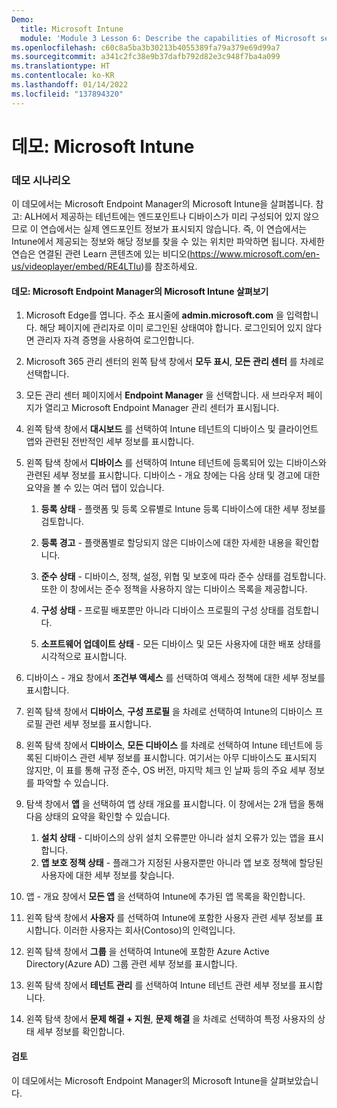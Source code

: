 ```yaml
---
Demo:
  title: Microsoft Intune
  module: 'Module 3 Lesson 6: Describe the capabilities of Microsoft security solutions: Describe endpoint security with Microsoft Intune'
ms.openlocfilehash: c60c8a5ba3b30213b4055389fa79a379e69d99a7
ms.sourcegitcommit: a341c2fc38e9b37dafb792d82e3c948f7ba4a099
ms.translationtype: HT
ms.contentlocale: ko-KR
ms.lasthandoff: 01/14/2022
ms.locfileid: "137894320"
---
```

# <a name="demo-microsoft-intune"></a>데모: Microsoft Intune

### <a name="demo-scenario"></a>데모 시나리오

이 데모에서는 Microsoft Endpoint Manager의 Microsoft Intune을 살펴봅니다. 참고: ALH에서 제공하는 테넌트에는 엔드포인트나 디바이스가 미리 구성되어 있지 않으므로 이 연습에서는 실제 엔드포인트 정보가 표시되지 않습니다. 즉, 이 연습에서는 Intune에서 제공되는 정보와 해당 정보를 찾을 수 있는 위치만 파악하면 됩니다.  자세한 연습은 연결된 관련 Learn 콘텐츠에 있는 비디오(<https://www.microsoft.com/en-us/videoplayer/embed/RE4LTIu>)를 참조하세요.



#### <a name="demo-explore-microsoft-intune-in-microsoft-endpoint-manager"></a>데모: Microsoft Endpoint Manager의 Microsoft Intune 살펴보기

1. Microsoft Edge를 엽니다. 주소 표시줄에 **admin.microsoft.com** 을 입력합니다.  해당 페이지에 관리자로 이미 로그인된 상태여야 합니다.  로그인되어 있지 않다면 관리자 자격 증명을 사용하여 로그인합니다.

1. Microsoft 365 관리 센터의 왼쪽 탐색 창에서 **모두 표시**, **모든 관리 센터** 를 차례로 선택합니다.

1. 모든 관리 센터 페이지에서 **Endpoint Manager** 을 선택합니다.  새 브라우저 페이지가 열리고 Microsoft Endpoint Manager 관리 센터가 표시됩니다.

1. 왼쪽 탐색 창에서 **대시보드** 를 선택하여 Intune 테넌트의 디바이스 및 클라이언트 앱와 관련된 전반적인 세부 정보를 표시합니다.

1. 왼쪽 탐색 창에서 **디바이스** 를 선택하여 Intune 테넌트에 등록되어 있는 디바이스와 관련된 세부 정보를 표시합니다. 디바이스 - 개요 창에는 다음 상태 및 경고에 대한 요약을 볼 수 있는 여러 탭이 있습니다.
    1. **등록 상태** - 플랫폼 및 등록 오류별로 Intune 등록 디바이스에 대한 세부 정보를 검토합니다.
    
    1. **등록 경고** - 플랫폼별로 할당되지 않은 디바이스에 대한 자세한 내용을 확인합니다.
    1. **준수 상태** - 디바이스, 정책, 설정, 위협 및 보호에 따라 준수 상태를 검토합니다. 또한 이 창에서는 준수 정책을 사용하지 않는 디바이스 목록을 제공합니다.
    1. **구성 상태** - 프로필 배포뿐만 아니라 디바이스 프로필의 구성 상태를 검토합니다.
    1. **소프트웨어 업데이트 상태** - 모든 디바이스 및 모든 사용자에 대한 배포 상태를 시각적으로 표시합니다.

1. 디바이스 - 개요 창에서 **조건부 액세스** 를 선택하여 액세스 정책에 대한 세부 정보를 표시합니다.

1. 왼쪽 탐색 창에서 **디바이스**, **구성 프로필** 을 차례로 선택하여 Intune의 디바이스 프로필 관련 세부 정보를 표시합니다.

1. 왼쪽 탐색 창에서 **디바이스**, **모든 디바이스** 를 차례로 선택하여 Intune 테넌트에 등록된 디바이스 관련 세부 정보를 표시합니다.  여기서는 아무 디바이스도 표시되지 않지만, 이 표를 통해 규정 준수, OS 버전, 마지막 체크 인 날짜 등의 주요 세부 정보를 파악할 수 있습니다.

1. 탐색 창에서 **앱** 을 선택하여 앱 상태 개요를 표시합니다. 이 창에서는 2개 탭을 통해 다음 상태의 요약을 확인할 수 있습니다.
    1. **설치 상태** - 디바이스의 상위 설치 오류뿐만 아니라 설치 오류가 있는 앱을 표시합니다.
    1. **앱 보호 정책 상태** - 플래그가 지정된 사용자뿐만 아니라 앱 보호 정책에 할당된 사용자에 대한 세부 정보를 찾습니다.

1. 앱 - 개요 창에서 **모든 앱** 을 선택하여 Intune에 추가된 앱 목록을 확인합니다.

1. 왼쪽 탐색 창에서 **사용자** 를 선택하여 Intune에 포함한 사용자 관련 세부 정보를 표시합니다. 이러한 사용자는 회사(Contoso)의 인력입니다.

1. 왼쪽 탐색 창에서 **그룹** 을 선택하여 Intune에 포함한 Azure Active Directory(Azure AD) 그룹 관련 세부 정보를 표시합니다.

1. 왼쪽 탐색 창에서 **테넌트 관리** 를 선택하여 Intune 테넌트 관련 세부 정보를 표시합니다.

1. 왼쪽 탐색 창에서 **문제 해결 + 지원**, **문제 해결** 을 차례로 선택하여 특정 사용자의 상태 세부 정보를 확인합니다.

#### <a name="review"></a>검토

이 데모에서는 Microsoft Endpoint Manager의 Microsoft Intune을 살펴보았습니다.
